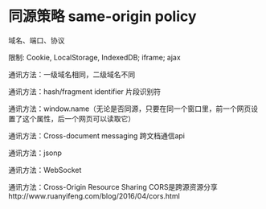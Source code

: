 


# 同源策略 same-origin policy

域名、端口、协议

限制: Cookie, LocalStorage, IndexedDB; iframe; ajax

<p>通讯方法：一级域名相同，二级域名不同</p>
<script>
// Cookie 通过设置document.domain
document.domain = 'example.com';
document.cookie = 'name=value; domain=example.com';
// iframe 默认可以操作
document.getElementById('iframe').contentWindow.document;
window.parent.document.body;
</script>

<p>通讯方法：hash/fragment identifier 片段识别符</p>
<script>
// iframe 通过监听hashchange事件
document.getElementById('iframe').src += '#' + hash;
parent.location.href += '#' + hash;
window.onhashchange = function(){
    console.log(window.location.hash);
};
</script>

<p>通讯方法：window.name（无论是否同源，只要在同一个窗口里，前一个网页设置了这个属性，后一个网页可以读取它）</p>
<script>
// iframe 不同源子窗口写入window.name，子窗口跳回同源主域后，主窗口可以读取子窗口window.name
window.name = 'somedata'; //子窗口
document.getElementById('iframe').contentWindow.name; //主窗口
</script>

<p>通讯方法：Cross-document messaging 跨文档通信api</p>
<script>
// iframe 主窗口子窗口发送消息，通过message事件监听对方的消息
document.getElementById('iframe').contentWindow.postMessage('somedata', '*');
window.parent.postMessage('somedata', '*');
window.addEventListener('message', function(e){
    console.log(e);
}, false);
// 由于somedata可以为任意数据类型，Cookie, LocalStorage, IndexedDB均可传送
</script>

<p>通讯方法：jsonp</p>
<script>
// ajax 使用jsonp
$.ajax({
    url: 'http://example.com/get.php?',
    success: function(json){
        console.log(json);
    }
});
</script>

<p>通讯方法：WebSocket</p>

<p>通讯方法：Cross-Origin Resource Sharing CORS是跨源资源分享
http://www.ruanyifeng.com/blog/2016/04/cors.html</p>


